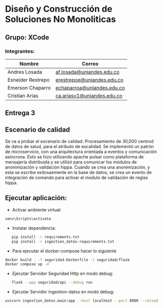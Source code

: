 # Diseño y Construcción de Soluciones No Monoliticas

## Grupo: XCode
### Integrantes:
| Nombre                        | Correo                                                            |
| ----------------------------- | ----------------------------------------------------------------- |
|Andres Losada|af.losada@uniandes.edu.co|
|Esneider Restrepo|erestrepoe@uniandes.edu.co|
|Emerson Chaparro|echaparroa@uniandes.edu.co|
|Cristian Arias|ca.ariasv1@uniandes.edu.co|

## Entrega 3

## Escenario de calidad

Se va a probar el escenario de calidad: Procesamiento de 30,000 centrod de datos de salud, para el atributo de escalidad.
Se implementó un patrón de microservicio, con una arquitectura orientada a eventos y comunicación asíncrona. 
Esto se hizo utilizando apache pulsar como plataforma de mensajería distribuida y se utilizó para comunicar los módulos de anonimización y validación hippa.
Cuando se crea una anonimización, y esta se escribe exitosaemente en la base de datos, se crea un evento de integración de comando para activar el
modulo de validación de reglas hippa.

## Ejecutar aplicación:

 - Activar ambiente virtual:

 ```bash
venv\Scripts\activate
 ```
    
 - Instalar dependencia: 

 ```bash
    pip install -r requirements.txt
    pip install -r ingestion_datos-requirements.txt
 ```

 - Para ejecutar el docker-compose hacer lo siguiente

 ```bash
docker build . -f seguridad.Dockerfile -t seguridad/flask
docker compose up -d
 ```

 - Ejecutar Servidor Seguridad Http en modo debug:

 ```bash
    flask --app seguridad/api --debug run
 ```

- Ejecutar Servidor ingestion-datos en modo debug:

```bash
uvicorn ingestion_datos.main:app --host localhost --port 8000 --reload
```
